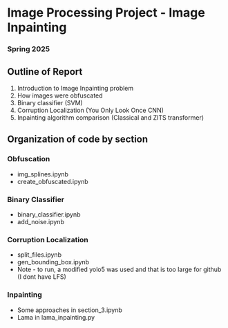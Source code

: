 # Image Processing Project - Image Inpainting 
### Spring 2025

## Outline of Report 
1. Introduction to Image Inpainting problem
2. How images were obfuscated 
3. Binary classifier (SVM) 
4. Corruption Localization (You Only Look Once CNN) 
5. Inpainting algorithm comparison (Classical and ZITS transformer) 

## Organization of code by section 
### Obfuscation 
- img_splines.ipynb
- create_obfuscated.ipynb
### Binary Classifier
- binary_classifier.ipynb
- add_noise.ipynb
### Corruption Localization
- split_files.ipynb
- gen_bounding_box.ipynb
- Note - to run, a modified yolo5 was used and that is too large for github (I dont have LFS)
### Inpainting 
- Some approaches in section_3.ipynb
- Lama in lama_inpainting.py

  
